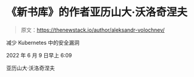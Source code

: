 # 《新书库》的作者亚历山大·沃洛奇涅夫

> 原文：<https://thenewstack.io/author/aleksandr-volochnev/>

减少 Kubernetes 中的安全漏洞

2022 年 6 月 9 日早上 6:09

亚历山大·沃洛奇涅夫